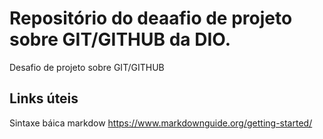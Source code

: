 # Repositório do deaafio de projeto sobre GIT/GITHUB da DIO.
Desafio de projeto sobre GIT/GITHUB

## Links úteis
Sintaxe báica markdow
https://www.markdownguide.org/getting-started/

